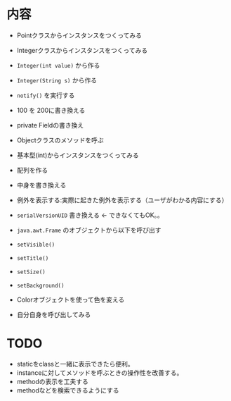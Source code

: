 内容
========

* Pointクラスからインスタンスをつくってみる
* Integerクラスからインスタンスをつくってみる
 * `Integer(int value)` から作る
 * `Integer(String s)` から作る
 * `notify()` を実行する
* 100 を 200に書き換える
* private Fieldの書き換え
* Objectクラスのメソッドを呼ぶ
* 基本型(int)からインスタンスをつくってみる

* 配列を作る
* 中身を書き換える

* 例外を表示する:実際に起きた例外を表示する（ユーザがわかる内容にする）

* `serialVersionUID` 書き換える ← できなくてもOK。。

* `java.awt.Frame` のオブジェクトから以下を呼び出す
 * `setVisible()`
 * `setTitle()`
 * `setSize()`
 * `setBackground()`
* Colorオブジェクトを使って色を変える

* 自分自身を呼び出してみる

TODO
====

* staticをclassと一緒に表示できたら便利。
* instanceに対してメソッドを呼ぶときの操作性を改善する。
* methodの表示を工夫する
* methodなどを検索できるようにする
